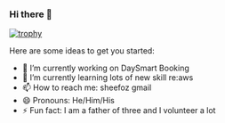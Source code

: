 ### Hi there 👋
[![trophy](https://github-profile-trophy.vercel.app/?username=Shereef&theme=onedark)](https://github.com/Shereef)

Here are some ideas to get you started:

- 🔭 I’m currently working on DaySmart Booking
- 🌱 I’m currently learning lots of new skill re:aws
- 📫 How to reach me: sheefoz gmail
- 😄 Pronouns: He/Him/His
- ⚡ Fun fact: I am a father of three and I volunteer a lot


